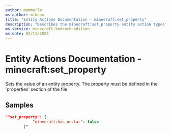 ```yaml
---
author: mammerla
ms.author: mikeam
title: "Entity Actions Documentation - minecraft:set_property"
description: "Describes the minecraft:set_property entity action types"
ms.service: minecraft-bedrock-edition
ms.date: 02/11/2025 
---
```


# Entity Actions Documentation - minecraft:set_property

Sets the value of an entity property. The property must be defined in the 'properties' section of the file.


## Samples


```json
""set_property": {
			"minecraft:has_nectar": false
		}"
```

